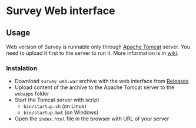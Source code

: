 # Survey Web interface

## Usage
Web version of Survey is runnable only through [Apache Tomcat](https://tomcat.apache.org) server. You need to upload it first to the server to run it. More information is in [wiki](https://github.com/hermajan/survey/wiki/Web-interface).

### Instalation
* Download `survey_web.war` archive with the web interface from [Releases](https://github.com/hermajan/survey/releases)
* Upload content of the archive to the Apache Tomcat server to the `webapps` folder
* Start the Tomcat server with script 
	* `bin/startup.sh` (on Linux)
	* `bin/startup.bat` (on Windows)
* Open the `index.html` file in the browser with URL of your server
